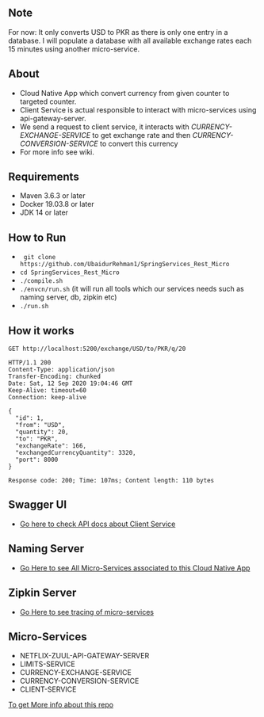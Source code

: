 Note
---
For now: It only converts USD to PKR as there is only one entry in a database.
I will populate a database with all available exchange rates each 15 minutes using another micro-service.

About
----
- Cloud Native App which convert currency from given counter to targeted counter. 
- Client Service is actual responsible to interact with micro-services using api-gateway-server. 
- We send a request to client service, it interacts with *CURRENCY-EXCHANGE-SERVICE* to get exchange rate and then *CURRENCY-CONVERSION-SERVICE* to convert this currency
- For more info see wiki.

Requirements
-----------
- Maven 3.6.3 or later
- Docker 19.03.8 or later
- JDK 14 or later

How to Run
----------
-   ``` git clone https://github.com/UbaidurRehman1/SpringServices_Rest_Micro```
-   ``` cd SpringServices_Rest_Micro ```
-   ```./compile.sh```
-   ```./envcn/run.sh``` (it will run all tools which our services needs such as naming server, db, zipkin etc)
-   ``` ./run.sh ``` 

How it works
------------
```
GET http://localhost:5200/exchange/USD/to/PKR/q/20

HTTP/1.1 200 
Content-Type: application/json
Transfer-Encoding: chunked
Date: Sat, 12 Sep 2020 19:04:46 GMT
Keep-Alive: timeout=60
Connection: keep-alive

{
  "id": 1,
  "from": "USD",
  "quantity": 20,
  "to": "PKR",
  "exchangeRate": 166,
  "exchangedCurrencyQuantity": 3320,
  "port": 8000
}

Response code: 200; Time: 107ms; Content length: 110 bytes
```

Swagger UI
----------
- [Go here to check API docs about Client Service](http://localhost:5200/swagger-ui.html#/exchange-controller)



Naming Server
-------------
- [Go Here to see All Micro-Services associated to this Cloud Native App](http://localhost:8761)

Zipkin Server
------------
- [Go Here to see tracing of micro-services](http://localhost:9411/zipkin/)

Micro-Services
--------
-   NETFLIX-ZUUL-API-GATEWAY-SERVER
-   LIMITS-SERVICE
-   CURRENCY-EXCHANGE-SERVICE
-   CURRENCY-CONVERSION-SERVICE
-   CLIENT-SERVICE




[To get More info about this repo](./moreinfo.md)